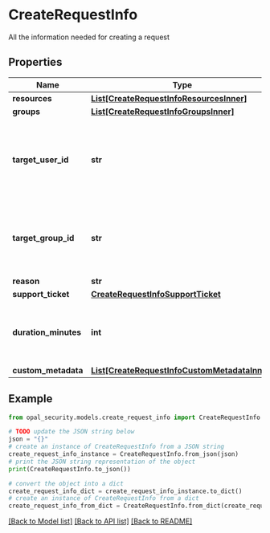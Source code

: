 # CreateRequestInfo

All the information needed for creating a request

## Properties

Name | Type | Description | Notes
------------ | ------------- | ------------- | -------------
**resources** | [**List[CreateRequestInfoResourcesInner]**](CreateRequestInfoResourcesInner.md) |  | 
**groups** | [**List[CreateRequestInfoGroupsInner]**](CreateRequestInfoGroupsInner.md) |  | 
**target_user_id** | **str** | The ID of the user to be granted access. Should not be specified if target_group_id is specified. | [optional] 
**target_group_id** | **str** | The ID of the group the request is for.  Should not be specified if target_user_id is specified. | [optional] 
**reason** | **str** |  | 
**support_ticket** | [**CreateRequestInfoSupportTicket**](CreateRequestInfoSupportTicket.md) |  | [optional] 
**duration_minutes** | **int** | The duration of the request in minutes. -1 represents an indefinite duration | 
**custom_metadata** | [**List[CreateRequestInfoCustomMetadataInner]**](CreateRequestInfoCustomMetadataInner.md) |  | [optional] 

## Example

```python
from opal_security.models.create_request_info import CreateRequestInfo

# TODO update the JSON string below
json = "{}"
# create an instance of CreateRequestInfo from a JSON string
create_request_info_instance = CreateRequestInfo.from_json(json)
# print the JSON string representation of the object
print(CreateRequestInfo.to_json())

# convert the object into a dict
create_request_info_dict = create_request_info_instance.to_dict()
# create an instance of CreateRequestInfo from a dict
create_request_info_from_dict = CreateRequestInfo.from_dict(create_request_info_dict)
```
[[Back to Model list]](../README.md#documentation-for-models) [[Back to API list]](../README.md#documentation-for-api-endpoints) [[Back to README]](../README.md)


